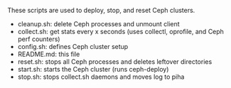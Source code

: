 These scripts are used to deploy, stop, and reset Ceph clusters.
- cleanup.sh: delete Ceph processes and unmount client
- collect.sh: get stats every x seconds (uses collectl, oprofile, and Ceph perf counters)
- config.sh: defines Ceph cluster setup
- README.md: this file
- reset.sh: stops all Ceph processes and deletes leftover directories
- start.sh: starts the Ceph cluster (runs ceph-deploy)
- stop.sh: stops collect.sh daemons and moves log to piha

